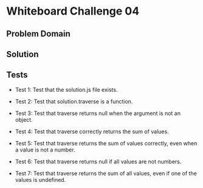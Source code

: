 # Whiteboard Challenge 04

  ## Problem Domain

 
  
  ## Solution


  
  ## Tests

  - Test 1: Test that the solution.js file exists.

  - Test 2: Test that solution.traverse is a function.

  - Test 3: Test that traverse returns null when the argument is not an object.
 
  - Test 4: Test that traverse correctly returns the sum of values.

  - Test 5: Test that traverse returns the sum of values correctly, even when a value is not a number.

  - Test 6: Test that traverse returns null if all values are not numbers.

  - Test 7: Test that traverse returns the sum  of all values, even if one of the values is undefined.








